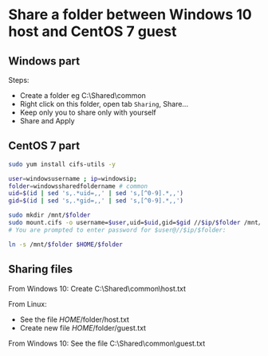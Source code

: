 # Share a folder between Windows 10 host and CentOS 7 guest

## Windows part

Steps:
- Create a folder eg C:\Shared\common
- Right click on this folder, open tab `Sharing`, Share...
- Keep only you to share only with yourself
- Share and Apply

## CentOS 7 part

```bash
sudo yum install cifs-utils -y

user=windowsusername ; ip=windowsip;
folder=windowssharedfoldername # common
uid=$(id | sed 's,.*uid=,,' | sed 's,[^0-9].*,,')
gid=$(id | sed 's,.*gid=,,' | sed 's,[^0-9].*,,')

sudo mkdir /mnt/$folder
sudo mount.cifs -o username=$user,uid=$uid,gid=$gid //$ip/$folder /mnt/$folder
# You are prompted to enter password for $user@//$ip/$folder:

ln -s /mnt/$folder $HOME/$folder
```

## Sharing files

From Windows 10: Create C:\Shared\common\host.txt

From Linux:
- See the file $HOME/$folder/host.txt
- Create new file $HOME/$folder/guest.txt

From Windows 10: See the file C:\Shared\common\guest.txt
